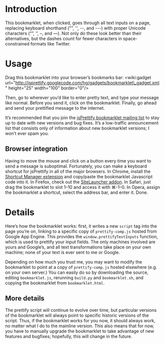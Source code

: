 # Introduction #

This bookmarklet, when clicked, goes through all text inputs on a page, replacing keyboard shorthand ("", '', --, and ---) with proper Unicode characters (“”, ‘’, –, and —). Not only do these look better than their alternatives, but the dashes count for fewer characters in space-constrained formats like Twitter.

# Usage #

Drag this bookmarklet into your browser’s bookmarks bar:
&lt;wiki:gadget url="http://jsprettify.googlecode.com/hg/gadgets/bookmarklet\_gadget.xml" height="25" width="100" border="0"/&gt;

Then, go to wherever you’d like to enter pretty text, and type your message like normal. Before you send it, click on the bookmarklet. Finally, go ahead and send your prettified message to the internet.

It’s recommended that you join the [jsPrettify bookmarklet mailing list](http://groups.google.com/group/jsprettify-bookmarklet) to stay up to date with new versions and bug fixes. It’s a low-traffic announcement list that consists only of information about new bookmarklet versions; I won’t ever spam you.

## Browser integration ##

Having to move the mouse and click on a button every time you want to send a message is suboptimal. Fortunately, you can make a keyboard shortcut for jsPrettify in all of the major browsers. In Chrome, install the [Shortcut Manager extension](https://chrome.google.com/extensions/detail/mgjjeipcdnnjhgodgjpfkffcejoljijf) and copy/paste the bookmarklet Javascript code into it. In Firefox, check out the [SiteLauncher addon](https://addons.mozilla.org/en-US/firefox/addon/10127). In Safari, just drag the bookmarklet to slot 1–10 and access it with ⌘-1–0. In Opera, assign the bookmarklet a shortcut, select the address bar, and enter it. Done.

# Details #

Here’s how the bookmarklet works: first, it writes a new `script` tag into the page you’re on, linking to a specific copy of `prettify-comp.js` hosted from Google App Engine. This provides the `window.prettifyTextInputs` function, which is used to prettify your input fields. The only machines involved are yours and Google’s, and all text transformations take place on your own machine; none of your text is ever sent to me or Google.

Depending on how much you trust me, you may want to modify the bookmarklet to point at a copy of `prettify-comp.js` hosted elsewhere (e.g. on your own server.) You can easily do so by downloading the source, editing `bookmarklet.js`, rerunning `build.py` and `bookmarklet.sh`, and copying the bookmarklet from `bookmarklet.html`.

## More details ##

The prettify script will continue to evolve over time, but particular versions of the bookmarklet will always point to specific historic versions of the script. Thus, if the bookmarklet works for you now, it should always work, no matter what I do to the mainline version. This also means that for now, you have to manually upgrade the bookmarklet to take advantage of new features and bugfixes; hopefully, this will change in the future.